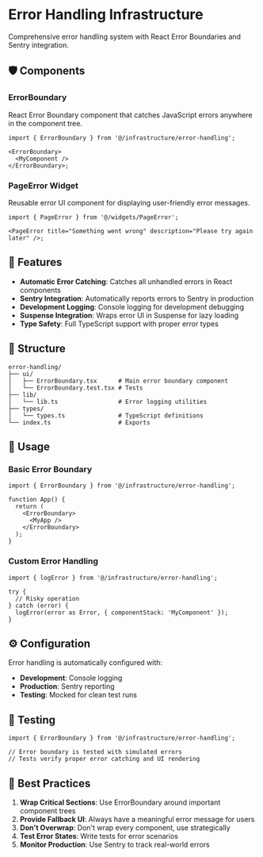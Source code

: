 # Error Handling Infrastructure

Comprehensive error handling system with React Error Boundaries and Sentry integration.

## 🛡️ Components

### ErrorBoundary

React Error Boundary component that catches JavaScript errors anywhere in the component tree.

```tsx
import { ErrorBoundary } from '@/infrastructure/error-handling';

<ErrorBoundary>
  <MyComponent />
</ErrorBoundary>;
```

### PageError Widget

Reusable error UI component for displaying user-friendly error messages.

```tsx
import { PageError } from '@/widgets/PageError';

<PageError title="Something went wrong" description="Please try again later" />;
```

## 🔧 Features

- **Automatic Error Catching**: Catches all unhandled errors in React components
- **Sentry Integration**: Automatically reports errors to Sentry in production
- **Development Logging**: Console logging for development debugging
- **Suspense Integration**: Wraps error UI in Suspense for lazy loading
- **Type Safety**: Full TypeScript support with proper error types

## 📁 Structure

```
error-handling/
├── ui/
│   ├── ErrorBoundary.tsx      # Main error boundary component
│   └── ErrorBoundary.test.tsx # Tests
├── lib/
│   └── lib.ts                 # Error logging utilities
├── types/
│   └── types.ts               # TypeScript definitions
└── index.ts                   # Exports
```

## 🚀 Usage

### Basic Error Boundary

```tsx
import { ErrorBoundary } from '@/infrastructure/error-handling';

function App() {
  return (
    <ErrorBoundary>
      <MyApp />
    </ErrorBoundary>
  );
}
```

### Custom Error Handling

```tsx
import { logError } from '@/infrastructure/error-handling';

try {
  // Risky operation
} catch (error) {
  logError(error as Error, { componentStack: 'MyComponent' });
}
```

## ⚙️ Configuration

Error handling is automatically configured with:

- **Development**: Console logging
- **Production**: Sentry reporting
- **Testing**: Mocked for clean test runs

## 🧪 Testing

```tsx
import { ErrorBoundary } from '@/infrastructure/error-handling';

// Error boundary is tested with simulated errors
// Tests verify proper error catching and UI rendering
```

## 📝 Best Practices

1. **Wrap Critical Sections**: Use ErrorBoundary around important component trees
2. **Provide Fallback UI**: Always have a meaningful error message for users
3. **Don't Overwrap**: Don't wrap every component, use strategically
4. **Test Error States**: Write tests for error scenarios
5. **Monitor Production**: Use Sentry to track real-world errors
